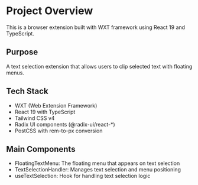 # Project Overview

This is a browser extension built with WXT framework using React 19 and TypeScript.

## Purpose
A text selection extension that allows users to clip selected text with floating menus.

## Tech Stack
- WXT (Web Extension Framework)
- React 19 with TypeScript
- Tailwind CSS v4
- Radix UI components (@radix-ui/react-*)
- PostCSS with rem-to-px conversion

## Main Components
- FloatingTextMenu: The floating menu that appears on text selection
- TextSelectionHandler: Manages text selection and menu positioning
- useTextSelection: Hook for handling text selection logic
